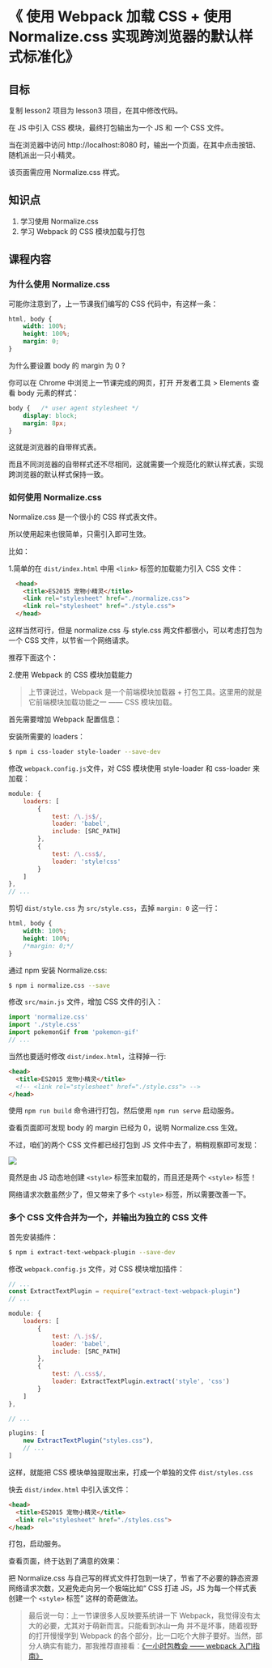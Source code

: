 # 《 使用 Webpack 加载 CSS + 使用 Normalize.css 实现跨浏览器的默认样式标准化》

## 目标

复制 lesson2 项目为 lesson3 项目，在其中修改代码。

在 JS 中引入 CSS 模块，最终打包输出为一个 JS 和 一个 CSS 文件。

当在浏览器中访问 http://localhost:8080 时，输出一个页面，在其中点击按钮、随机派出一只小精灵。

该页面需应用 Normalize.css 样式。

## 知识点

1. 学习使用 Normalize.css
2. 学习 Webpack 的 CSS 模块加载与打包

## 课程内容

### 为什么使用 Normalize.css

可能你注意到了，上一节课我们编写的 CSS 代码中，有这样一条：

```css
html, body {
    width: 100%;
    height: 100%;
    margin: 0;
}
```

为什么要设置 body 的 margin 为 0 ?

你可以在 Chrome 中浏览上一节课完成的网页，打开 开发者工具 > Elements 查看 body 元素的样式：

```css
body {   /* user agent stylesheet */
    display: block;
    margin: 8px;
}
```

这就是浏览器的自带样式表。

而且不同浏览器的自带样式还不尽相同，这就需要一个规范化的默认样式表，实现跨浏览器的默认样式保持一致。


### 如何使用 Normalize.css

Normalize.css 是一个很小的 CSS 样式表文件。

所以使用起来也很简单，只需引入即可生效。

比如：

 1.简单的在 `dist/index.html` 中用 `<link>` 标签的加载能力引入 CSS 文件：

```html
  <head>
    <title>ES2015 宠物小精灵</title>
    <link rel="stylesheet" href="./normalize.css">
    <link rel="stylesheet" href="./style.css">
  </head>
```

这样当然可行，但是 normalize.css 与 style.css 两文件都很小，可以考虑打包为一个 CSS 文件，以节省一个网络请求。


推荐下面这个：

 2.使用 Webpack 的 CSS 模块加载能力

> 上节课说过，Webpack 是一个前端模块加载器 + 打包工具。这里用的就是它前端模块加载功能之一 —— CSS 模块加载。

首先需要增加 Webpack 配置信息：

安装所需要的 loaders：

```bash
$ npm i css-loader style-loader --save-dev
```

修改 `webpack.config.js`文件，对 CSS 模块使用 style-loader 和 css-loader 来加载：

```js
module: {
    loaders: [
        {
            test: /\.js$/,
            loader: 'babel',
            include: [SRC_PATH]
        },
        {
            test: /\.css$/,
            loader: 'style!css'
        }
    ]
},
// ...
```

剪切 `dist/style.css` 为 `src/style.css`，去掉 `margin: 0` 这一行：

```css
html, body {
    width: 100%;
    height: 100%;
    /*margin: 0;*/
}
```

通过 npm 安装 Normalize.css:

```bash
$ npm i normalize.css --save
```

修改 `src/main.js` 文件，增加 CSS 文件的引入：

```js
import 'normalize.css'
import './style.css'
import pokemonGif from 'pokemon-gif'
// ...
```

当然也要适时修改 `dist/index.html`，注释掉一行:

```html
<head>
  <title>ES2015 宠物小精灵</title>
  <!-- <link rel="stylesheet" href="./style.css"> -->
</head>
```

使用 `npm run build` 命令进行打包，然后使用 `npm run serve` 启动服务。

查看页面即可发现 body 的 margin 已经为 0，说明 Normalize.css 生效。

不过，咱们的两个 CSS 文件都已经打包到 JS 文件中去了，稍稍观察即可发现：

![](https://raw.githubusercontent.com/hugojing/web-lessons/master/lesson3/lesson3.png)


竟然是由 JS 动态地创建 `<style>` 标签来加载的，而且还是两个 `<style>` 标签！


网络请求次数虽然少了，但又带来了多个 `<style>` 标签，所以需要改善一下。


### 多个 CSS 文件合并为一个，并输出为独立的 CSS 文件

首先安装插件：

```bash
$ npm i extract-text-webpack-plugin --save-dev
```

修改 `webpack.config.js` 文件，对 CSS 模块增加插件：

```js
// ...
const ExtractTextPlugin = require("extract-text-webpack-plugin")
// ...

module: {
    loaders: [
        {
            test: /\.js$/,
            loader: 'babel',
            include: [SRC_PATH]
        },
        {
            test: /\.css$/,
            loader: ExtractTextPlugin.extract('style', 'css')
        }
    ]
},

// ...

plugins: [
    new ExtractTextPlugin("styles.css"),
    // ...
]
```

这样，就能把 CSS 模块单独提取出来，打成一个单独的文件 `dist/styles.css`

快去 `dist/index.html` 中引入该文件：

```html
<head>
  <title>ES2015 宠物小精灵</title>
  <link rel="stylesheet" href="./styles.css">
</head>
```

打包，启动服务。

查看页面，终于达到了满意的效果：

把 Normalize.css 与自己写的样式文件打包到一块了，节省了不必要的静态资源网络请求次数，又避免走向另一个极端比如“ CSS 打进 JS，JS 为每一个样式表创建一个 `<style>` 标签” 这样的奇葩做法。

> 最后说一句：上一节课很多人反映要系统讲一下 Webpack，我觉得没有太大的必要，尤其对于萌新而言。只能看到冰山一角
并不是坏事，随着视野的打开慢慢学到 Webpack 的各个部分，比一口吃个大胖子要好。当然，部分人确实有能力，那我推荐直接看：[《一小时包教会 —— webpack 入门指南》](http://www.cnblogs.com/vajoy/p/4650467.html)
